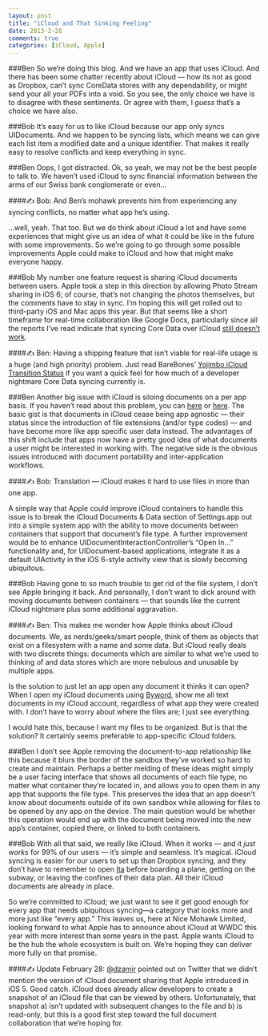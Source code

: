 ```yaml
---
layout: post
title: "iCloud and That Sinking Feeling"
date: 2013-2-26
comments: true
categories: [iCloud, Apple]
---
```


###Ben
So we’re doing this blog. And we have an app that uses iCloud. And there has been some chatter recently about iCloud — how its not as good as Dropbox, can’t sync CoreData stores with any dependability, or might send your all your PDFs into a void. So you see, the only choice we have is to disagree with these sentiments. Or agree with them, I *guess* that’s a choice we have also.

###Bob
It’s easy for us to like iCloud because our app only syncs UIDocuments. And we happen to be syncing lists, which means we can give each list item a modified date and a unique identifier. That makes it really easy to resolve conflicts and keep everything in sync.

###Ben
Oops, I got distracted.  Ok, so yeah, we may not be the best people to talk to.  We haven’t used iCloud to sync financial information between the arms of our Swiss bank conglomerate or even…

####&#9997; Bob: And Ben’s mohawk prevents him from experiencing any syncing conflicts, no matter what app he’s using.

…well, yeah. That too. But we do think about iCloud a lot and have some experiences that might give us an idea of what it could be like in the future with some improvements.  So we’re going to go through some possible improvements Apple could make to iCloud and how that might make everyone happy.

###Bob
My number one feature request is sharing iCloud documents between users. Apple took a step in this direction by allowing Photo Stream sharing in iOS 6; of course, that’s not changing the photos themselves, but the comments have to stay in sync. I’m hoping this will get rolled out to third-party iOS and Mac apps this year. But that seems like a short timeframe for real-time collaboration like Google Docs, particularly since all the reports I’ve read indicate that syncing Core Data over iCloud [still doesn’t work](http://inessential.com/2013/02/07/yet_more_on_icloud_core_data_syncing).

####&#9997; Ben: Having a shipping feature that isn’t viable for real-life usage is a huge (and high priority) problem.  Just read BareBones’ [Yojimbo iCloud Transition Status](http://barebones.com/support/yojimbo/icloud.html) if you want a quick feel for how much of a developer nightmare Core Data syncing currently is.

###Ben
Another big issue with iCloud is siloing documents on a per app basis.  If you haven’t read about this problem, you can [here](http://www.imore.com/stuck-between-dropbox-was-and-icloud-isnt-yet) or [here](http://brooksreview.net/2013/01/app-silos).  The basic gist is that documents in iCloud cease being app agnostic — their status since the introduction of file extensions (and/or type codes) — and have become more like app specific user data instead.  The advantages of this shift include that apps now have a pretty good idea of what documents a user might be interested in working with. The negative side is the obvious issues introduced with document portability and inter-application workflows. 

####&#9997; Bob: Translation — iCloud makes it hard to use files in more than one app.

A simple way that Apple could improve iCloud containers to handle this issue is to break the iCloud Documents & Data section of Settings.app out into a simple system app with the ability to move documents between containers that support that document’s file type.  A further improvement would be to enhance UIDocumentInteractionController’s “Open In…” functionality and, for UIDocument-based applications, integrate it as a default UIActivity in the iOS 6-style activity view that is slowly becoming ubiquitous.

###Bob
Having gone to so much trouble to get rid of the file system, I don’t see Apple bringing it back. And personally, I don’t want to dick around with moving documents between containers — that sounds like the current iCloud nightmare plus some additional aggravation.

####&#9997; Ben: This makes me wonder how Apple thinks about iCloud documents.  We, as nerds/geeks/smart people, think of them as objects that exist on a filesystem with a name and some data.  But iCloud really deals with two discrete things: documents which are similar to what we’re used to thinking of and data stores which are more nebulous and unusable by multiple apps.

Is the solution to just let an app open any document it thinks it can open? When I open my iCloud documents using [Byword](http://bywordapp.com), show me all text documents in my iCloud account, regardless of what app they were created with. I don’t have to worry about where the files are; I just see everything. 

I would hate this, because I want my files to be organized. But is that the solution? It certainly seems preferable to app-specific iCloud folders.

###Ben
I don’t see Apple removing the document-to-app relationship like this because it blurs the border of the sandbox they’ve worked so hard to create and maintain.  Perhaps a better melding of these ideas might simply be a user facing interface that shows all documents of each file type, no matter what container they’re located in, and allows you to open them in any app that supports the file type.  This preserves the idea that an app doesn’t know about documents outside of its own sandbox while allowing for files to be opened by any app on the device.  The main question would be whether this operation would end up with the document being moved into the new app’s container, copied there, or linked to both containers.

###Bob
With all that said, we really like iCloud. When it works — and it *just works* for 99% of our users — it’s simple and seamless. It’s magical. iCloud syncing is easier for our users to set up than Dropbox syncing, and they don’t have to remember to open [Ita](http://nicemohawk.com/ita) before boarding a plane, getting on the subway, or leaving the confines of their data plan. All their iCloud documents are already in place.

So we’re committed to iCloud; we just want to see it get good enough for every app that needs ubiquitous syncing—a category that looks more and more just like “every app.” This leaves us, here at Nice Mohawk Limited, looking forward to what Apple has to announce about iCloud at WWDC this year with more interest than some years in the past. Apple wants iCloud to be the hub the whole ecosystem is built on. We’re hoping they can deliver more fully on that promise.

####&#9997; Update February 28: [@dzamir](https://twitter.com/dzamir/status/307060262287077376) pointed out on Twitter that we didn’t mention the version of iCloud document sharing that Apple introduced in iOS 5. Good catch. iCloud does already allow developers to create a snapshot of an iCloud file that can be viewed by others. Unfortunately, that snapshot a) isn’t updated with subsequent changes to the file and b) is read-only, but this is a good first step toward the full document collaboration that we’re hoping for.
